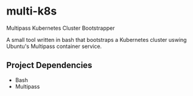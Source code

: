 # multi-k8s
Multipass Kubernetes Cluster Bootstrapper

A small tool written in bash that bootstraps a Kubernetes cluster uswing Ubuntu's Multipass container service.

## Project Dependencies
- Bash
- Multipass
